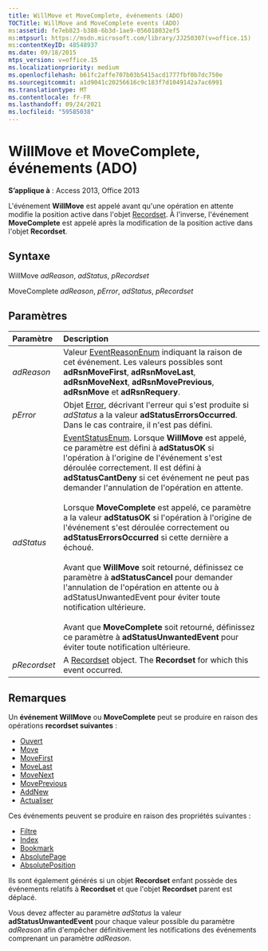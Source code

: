 ```yaml
---
title: WillMove et MoveComplete, événements (ADO)
TOCTitle: WillMove and MoveComplete events (ADO)
ms:assetid: fe7eb823-b388-6b3d-1ae9-056018032ef5
ms:mtpsurl: https://msdn.microsoft.com/library/JJ250307(v=office.15)
ms:contentKeyID: 48548937
ms.date: 09/18/2015
mtps_version: v=office.15
ms.localizationpriority: medium
ms.openlocfilehash: b61fc2affe707b03b5415acd1777fbf0b7dc750e
ms.sourcegitcommit: a1d9041c20256616c9c183f7d1049142a7ac6991
ms.translationtype: MT
ms.contentlocale: fr-FR
ms.lasthandoff: 09/24/2021
ms.locfileid: "59585038"
---
```

# <a name="willmove-and-movecomplete-events-ado"></a>WillMove et MoveComplete, événements (ADO)

**S’applique à** : Access 2013, Office 2013

L'événement **WillMove** est appelé avant qu'une opération en attente modifie la position active dans l'objet [Recordset](recordset-object-ado.md). À l'inverse, l'événement **MoveComplete** est appelé après la modification de la position active dans l'objet **Recordset**.

## <a name="syntax"></a>Syntaxe

WillMove *adReason*, *adStatus*, *pRecordset*

MoveComplete *adReason*, *pError*, *adStatus*, *pRecordset*

## <a name="parameters"></a>Paramètres

|Paramètre|Description|
|:--------|:----------|
|*adReason* |Valeur [EventReasonEnum](eventreasonenum.md) indiquant la raison de cet événement. Les valeurs possibles sont **adRsnMoveFirst**, **adRsnMoveLast**, **adRsnMoveNext**, **adRsnMovePrevious**, **adRsnMove** et **adRsnRequery**.|
|*pError* |Objet [Error](error-object-ado.md), décrivant l'erreur qui s'est produite si *adStatus* a la valeur **adStatusErrorsOccurred**. Dans le cas contraire, il n'est pas défini.|
|*adStatus* |[EventStatusEnum](eventstatusenum.md). Lorsque **WillMove** est appelé, ce paramètre est défini à **adStatusOK** si l'opération à l'origine de l'événement s'est déroulée correctement. Il est défini à **adStatusCantDeny** si cet événement ne peut pas demander l'annulation de l'opération en attente. <br/><br/>Lorsque **MoveComplete** est appelé, ce paramètre a la valeur **adStatusOK** si l'opération à l'origine de l'événement s'est déroulée correctement ou **adStatusErrorsOccurred** si cette dernière a échoué. <br/><br/>Avant que **WillMove** soit retourné, définissez ce paramètre à **adStatusCancel** pour demander l'annulation de l'opération en attente ou à adStatusUnwantedEvent pour éviter toute notification ultérieure. <br/><br/>Avant que **MoveComplete** soit retourné, définissez ce paramètre à **adStatusUnwantedEvent** pour éviter toute notification ultérieure.|
|*pRecordset* |A [Recordset](recordset-object-ado.md) object. The **Recordset** for which this event occurred.|

## <a name="remarks"></a>Remarques

Un **événement WillMove** ou **MoveComplete** peut se produire en raison des opérations **recordset suivantes** :

- [Ouvert](open-method-ado-recordset.md)
- [Move](move-method-ado.md)
- [MoveFirst](movefirst-movelast-movenext-and-moveprevious-methods-ado.md)
- [MoveLast](movefirst-movelast-movenext-and-moveprevious-methods-ado.md)
- [MoveNext](movefirst-movelast-movenext-and-moveprevious-methods-ado.md) 
- [MovePrevious](movefirst-movelast-movenext-and-moveprevious-methods-ado.md)
- [AddNew](addnew-method-ado.md)
- [Actualiser](requery-method-ado.md)

Ces événements peuvent se produire en raison des propriétés suivantes :

- [Filtre](filter-property-ado.md)
- [Index](index-property-ado.md)
- [Bookmark](bookmark-property-ado.md)
- [AbsolutePage](absolutepage-property-ado.md)
- [AbsolutePosition](absoluteposition-property-ado.md)

Ils sont également générés si un objet **Recordset** enfant possède des événements relatifs à **Recordset** et que l'objet **Recordset** parent est déplacé.

Vous devez affecter au paramètre *adStatus* la valeur **adStatusUnwantedEvent** pour chaque valeur possible du paramètre *adReason* afin d'empêcher définitivement les notifications des événements comprenant un paramètre *adReason*.

